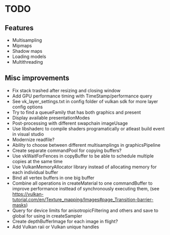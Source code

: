# TODO
## Features
- Multisampling
- Mipmaps
- Shadow maps
- Loading models
- Multithreading
## Misc improvements
- Fix stack trashed after resizing and closing window
- Add GPU performance timing with TimeStamp/performance query
- See vk_layer_settings.txt in config folder of vulkan sdk for more layer config options
- Try to find a queueFamily that has both graphics and present 
- Display available presentationModes
- Post-processing with different swapchain imageUsage
- Use libshaderc to compile shaders programatically or atleast build event in visual studio
- Modernize readfile?
- Ability to choose between different multisamplings in graphicsPipeline
- Create separate commandPool for copying buffers?
- Use vkWaitForFences in copyBuffer to be able to schedule multiple copies at the same time
- Use VulkanMemoryAllocator library instead of allocating memory for each individual buffer
- Bind all vertex buffers in one big buffer
- Combine all operations in createMaterial to one commandBuffer to improve performance insttead of synchronously executing them, (see https://vulkan-tutorial.com/en/Texture_mapping/Images#page_Transition-barrier-masks)
- Query for device limits for anisotropicFiltering and others and save to global for using in createSampler
- Create depthBufferImage for each image in flight?
- Add Vulkan raii or Vulkan unique handles